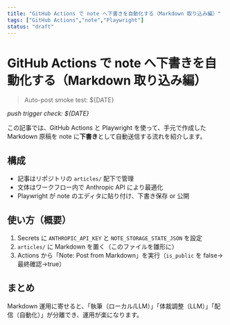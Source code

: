 ```yaml
---
title: "GitHub Actions で note へ下書きを自動化する（Markdown 取り込み編）"
tags: ["GitHub Actions","note","Playwright"]
status: "draft"
---
```


# GitHub Actions で note へ下書きを自動化する（Markdown 取り込み編）

> Auto-post smoke test: ${DATE}

_push trigger check: ${DATE}_

この記事では、GitHub Actions と Playwright を使って、手元で作成した Markdown 原稿を note に**下書き**として自動送信する流れを紹介します。

## 構成
- 記事はリポジトリの `articles/` 配下で管理
- 文体はワークフロー内で Anthropic API により最適化
- Playwright が note のエディタに貼り付け、下書き保存 or 公開

## 使い方（概要）
1. Secrets に `ANTHROPIC_API_KEY` と `NOTE_STORAGE_STATE_JSON` を設定
2. `articles/` に Markdown を置く（このファイルを雛形に）
3. Actions から「Note: Post from Markdown」を実行（`is_public` を false→最終確認→true）

## まとめ
Markdown 運用に寄せると、「執筆（ローカル/LLM）」「体裁調整（LLM）」「配信（自動化）」が分離でき、運用が楽になります。
